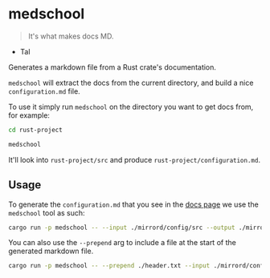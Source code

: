 # medschool

> It's what makes docs MD.

- Tal

Generates a markdown file from a Rust crate's documentation.

`medschool` will extract the docs from the current directory, and build a nice
`configuration.md` file.

To use it simply run `medschool` on the directory you want to get docs from, for example:

```sh
cd rust-project

medschool
```

It'll look into `rust-project/src` and produce `rust-project/configuration.md`.

## Usage

To generate the `configuration.md` that you see in the 
[docs page](https://metalbear.co/mirrord/docs/reference/configuration/) we use the `medschool` tool as such:

```sh
cargo run -p medschool -- --input ./mirrord/config/src --output ./mirrord/config/configuration.md
```

You can also use the `--prepend` arg to include a file at the start of the generated markdown file. 

```sh
cargo run -p medschool -- --prepend ./header.txt --input ./mirrord/config/src --output [path to metalbear.co/mirrord docs page]
```
